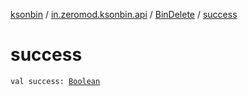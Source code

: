 [ksonbin](../../index.md) / [in.zeromod.ksonbin.api](../index.md) / [BinDelete](index.md) / [success](./success.md)

# success

`val success: `[`Boolean`](https://kotlinlang.org/api/latest/jvm/stdlib/kotlin/-boolean/index.html)